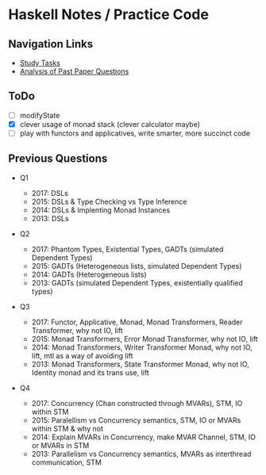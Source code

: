 # Haskell Notes / Practice Code

## Navigation Links

- [Study Tasks](#todo)
- [Analysis of Past Paper Questions](#previous-questions)

## ToDo

- [ ] modifyState
- [x] clever usage of monad stack (clever calculator maybe)
- [ ] play with functors and applicatives, write smarter, more succinct code

## Previous Questions

- Q1
  * 2017: DSLs
  * 2015: DSLs & Type Checking vs Type Inference
  * 2014: DSLs & Implenting Monad Instances
  * 2013: DSLs
  
- Q2
  * 2017: Phantom Types, Existential Types, GADTs (simulated Dependent Types)
  * 2015: GADTs (Heterogeneous lists, simulated Dependent Types)
  * 2014: GADTs (Heterogeneous lists)
  * 2013: GADTs (simulated Dependent Types, existentially qualified types)
  
- Q3
  * 2017: Functor, Applicative, Monad, Monad Transformers, Reader Transformer, why not IO, lift
  * 2015: Monad Transformers, Error Monad Transformer, why not IO, lift
  * 2014: Monad Transformers, Writer Transformer Monad, why not IO, lift, mtl as a way of avoiding lift
  * 2013: Monad Transformers, State Transformer Monad, why not IO, Identity monad and its trans use, lift
  
- Q4
  * 2017: Concurrency (Chan constructed through MVARs), STM, IO within STM
  * 2015: Paralellism vs Concurrency semantics, STM, IO or MVARs within STM & why not
  * 2014: Explain MVARs in Concurrency, make MVAR Channel, STM, IO or MVARs in STM
  * 2013: Parallelism vs Concurrency semantics, MVARs as interthread communication, STM 
  
